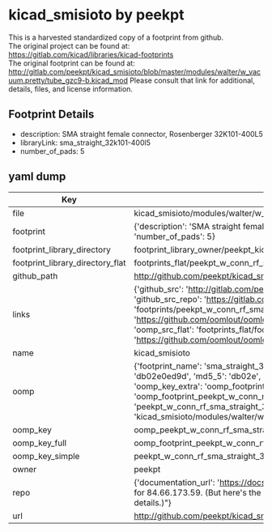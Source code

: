 # kicad_smisioto by peekpt  
This is a harvested standardized copy of a footprint from github.  
The original project can be found at:  
https://gitlab.com/kicad/libraries/kicad-footprints  
The original footprint can be found at:
http://gitlab.com/peekpt/kicad_smisioto/blob/master/modules/walter/w_vacuum.pretty/tube_gzc9-b.kicad_mod
Please consult that link for additional, details, files, and license information.  
## Footprint Details
* description: SMA straight female connector, Rosenberger 32K101-400L5  
* libraryLink: sma_straight_32k101-400l5  
* number_of_pads: 5  
## yaml dump  
| Key | Value |  
| --- | --- |  
| file | kicad_smisioto/modules/walter/w_conn_rf.pretty/sma_straight_32k101-400l5.kicad_mod |  
| footprint | {'description': 'SMA straight female connector, Rosenberger 32K101-400L5', 'libraryLink': 'sma_straight_32k101-400l5', 'number_of_pads': 5} |  
| footprint_library_directory | footprint_library_owner/peekpt_kicad_smisioto |  
| footprint_library_directory_flat | footprints_flat/peekpt_w_conn_rf_sma_straight_32k101_400l5/working |  
| github_path | http://github.com/peekpt/kicad_smisioto/blob/master/modules/walter/w_conn_rf.pretty/sma_straight_32k101-400l5.kicad_mod |  
| links | {'github_src': 'http://gitlab.com/peekpt/kicad_smisioto/blob/master/modules/walter/w_vacuum.pretty/tube_gzc9-b.kicad_mod', 'github_src_repo': 'https://gitlab.com/kicad/libraries/kicad-footprints', 'oomp_bot': 'footprints/peekpt_w_conn_rf_sma_straight_32k101_400l5/working', 'oomp_bot_github': 'https://github.com/oomlout/oomlout_oomp_footprint_bot/tree/main/footprints/peekpt_w_conn_rf_sma_straight_32k101_400l5/working', 'oomp_src_flat': 'footprints_flat/footprints_flat/peekpt_w_conn_rf_sma_straight_32k101_400l5/working', 'oomp_src_flat_github': 'https://github.com/oomlout/oomlout_oomp_footprint_src/tree/main/footprints_flat/peekpt_w_conn_rf_sma_straight_32k101_400l5/working'} |  
| name | kicad_smisioto |  
| oomp | {'footprint_name': 'sma_straight_32k101_400l5', 'library_name': 'w_conn_rf', 'md5': 'db02e0ed9d3dd82a3e33cc2442a1e95f', 'md5_10': 'db02e0ed9d', 'md5_5': 'db02e', 'md5_6': 'db02e0', 'oomp_key': 'oomp_peekpt_w_conn_rf_sma_straight_32k101_400l5', 'oomp_key_extra': 'oomp_footprint_peekpt_w_conn_rf_sma_straight_32k101_400l5', 'oomp_key_full': 'oomp_footprint_peekpt_w_conn_rf_sma_straight_32k101_400l5_db02e0', 'oomp_key_simple': 'peekpt_w_conn_rf_sma_straight_32k101_400l5', 'original_filename': 'kicad_smisioto/modules/walter/w_conn_rf.pretty/sma_straight_32k101-400l5.kicad_mod', 'owner_name': 'peekpt'} |  
| oomp_key | oomp_peekpt_w_conn_rf_sma_straight_32k101_400l5 |  
| oomp_key_full | oomp_footprint_peekpt_w_conn_rf_sma_straight_32k101_400l5 |  
| oomp_key_simple | peekpt_w_conn_rf_sma_straight_32k101_400l5 |  
| owner | peekpt |  
| repo | {'documentation_url': 'https://docs.github.com/rest/overview/resources-in-the-rest-api#rate-limiting', 'message': "API rate limit exceeded for 84.66.173.59. (But here's the good news: Authenticated requests get a higher rate limit. Check out the documentation for more details.)"} |  
| url | http://github.com/peekpt/kicad_smisioto |  

